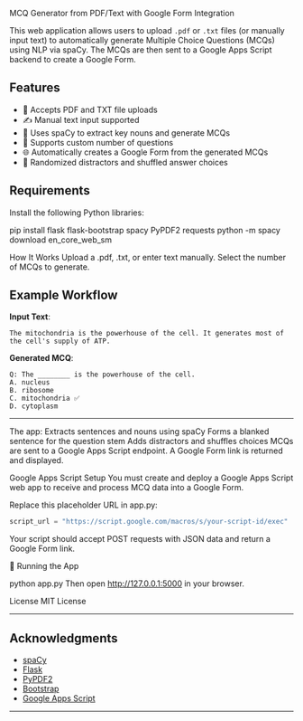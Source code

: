 MCQ Generator from PDF/Text with Google Form Integration

This web application allows users to upload `.pdf` or `.txt` files (or manually input text) to automatically generate Multiple Choice Questions (MCQs) using NLP via spaCy. The MCQs are then sent to a Google Apps Script backend to create a Google Form.

##  Features

- 📄 Accepts PDF and TXT file uploads
- ✍️ Manual text input supported
- 🤖 Uses spaCy to extract key nouns and generate MCQs
- 📑 Supports custom number of questions
- 🌐 Automatically creates a Google Form from the generated MCQs
- 🧠 Randomized distractors and shuffled answer choices

## Requirements

Install the following Python libraries:

pip install flask flask-bootstrap spacy PyPDF2 requests
python -m spacy download en_core_web_sm


 How It Works
Upload a .pdf, .txt, or enter text manually.
Select the number of MCQs to generate.

##  Example Workflow

**Input Text**:

```
The mitochondria is the powerhouse of the cell. It generates most of the cell's supply of ATP.
```

**Generated MCQ**:

```
Q: The ________ is the powerhouse of the cell.
A. nucleus  
B. ribosome  
C. mitochondria ✅  
D. cytoplasm
```

---

The app:
Extracts sentences and nouns using spaCy
Forms a blanked sentence for the question stem
Adds distractors and shuffles choices
MCQs are sent to a Google Apps Script endpoint.
A Google Form link is returned and displayed.


 Google Apps Script Setup
You must create and deploy a Google Apps Script web app to receive and process MCQ data into a Google Form.

Replace this placeholder URL in app.py:


```python
script_url = "https://script.google.com/macros/s/your-script-id/exec"
```

Your script should accept POST requests with JSON data and return a Google Form link.

🔧 Running the App

python app.py
Then open http://127.0.0.1:5000 in your browser.

 License
MIT License

---

##  Acknowledgments

* [spaCy](https://spacy.io/)
* [Flask](https://flask.palletsprojects.com/)
* [PyPDF2](https://pypi.org/project/PyPDF2/)
* [Bootstrap](https://getbootstrap.com/)
* [Google Apps Script](https://script.google.com/)

---


